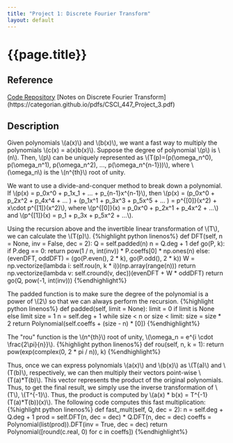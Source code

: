 ```yaml
---
title: "Project 1: Discrete Fourier Transform"
layout: default
---
```

<h1>{{page.title}}</h1>

<h2>Reference</h2>
<a href = "https://github.com/CategorIAN/CSCI_532_HW1">Code Repository</a>
[Notes on Discrete Fourier Transform](https://categorian.github.io/pdfs/CSCI_447_Project_3.pdf)

<h2>Description</h2>
<p>
Given polynomials \(a(x)\) and \(b(x)\), we want a fast way to multiply the polynomials \(c(x) = a(x)b(x)\). Suppose the degree of polynomial \(p\) is \(n\). Then, \(p\) can be uniquely represented as \(T(p)=(p(\omega_n^0), p(\omega_n^1), p(\omega_n^2), ..., p(\omega_n^{n-1}))\), where \(\omega_n\) is the \(n^{th}\) root of unity. 
</p>

<p>
We want to use a divide-and-conquer method to break down a polynomial. If \(p(x) = p_0x^0 + p_1x_1 + ... + p_{n-1}x^{n-1}\), then \(p(x) = (p_0x^0 + p_2x^2 + p_4x^4 + ... ) + (p_1x^1 + p_3x^3 + p_5x^5 + ... ) = p^{[0]}(x^2) + x\cdot p^{[1]}(x^2)\), where \(p^{[0]}(x) = p_0x^0 + p_2x^1 + p_4x^2 + ...\) and \(p^{[1]}(x) = p_1 + p_3x + p_5x^2 + ...\).
</p>

<p>Using the recursion above and the invertible linear transformation of \(T\), we can calculate the \(T(p)\).
{%highlight python linenos%}
def DFT(self, n = None, inv = False, dec = 2):
  Q = self.padded(n)
  n = Q.deg + 1
  def go(P, k):
      if P.deg == 0:
          return pow(1 / n, int(inv)) * P.coeffs[0] * np.ones(n)
      else:
          (evenDFT, oddDFT) = (go(P.even(), 2 * k), go(P.odd(), 2 * k))
          W = np.vectorize(lambda i: self.rou(n, k * i))(np.array(range(n)))
          return np.vectorize(lambda v: self.cround(v, dec))(evenDFT + W * oddDFT)
  return go(Q, pow(-1, int(inv)))
{%endhighlight%}
</p>

<p>The padded function is to make sure the degree of the polynomial is a power of \(2\) so that we can always perform the recursion. 
{%highlight python linenos%}
def padded(self, limit = None):
  limit = 0 if limit is None else limit
  size = 1
  n = self.deg + 1
  while size < n or size < limit:
      size = size * 2
  return Polynomial(self.coeffs + (size - n) * [0])
{%endhighlight%}
</p>

<p>
The "rou" function is the \(n^{th}\) root of unity, \(\omega_n = e^{i \cdot \frac{2\pi}{n}}\).
{%highlight python linenos%}
def rou(self, n, k = 1):
  return pow(exp(complex(0, 2 * pi / n)), k)
{%endhighlight%}
</p>

<p>Thus, once we can express polynomials \(a(x)\) and \(b(x)\) as \(T(a)\) and \(T(b)\), respectively, we can then multiply their vectors point-wise \(T(a)*T(b)\). This vector represents the product of the original polynomials. Thus, to get the final result, we simply use the inverse transformation of \(T\), \(T^{-1}\). Thus, the product is computed by \(a(x) * b(x) = T^{-1}(T(a)*T(b))(x)\). The following code computes this fast multiplication:
{%highlight python linenos%}
def fast_mult(self, Q, dec = 2):
  n = self.deg + Q.deg + 1
  prod = self.DFT(n, dec = dec) * Q.DFT(n, dec = dec)
  coeffs = Polynomial(list(prod)).DFT(inv = True, dec = dec)
  return Polynomial([round(c.real, 0) for c in coeffs])
{%endhighlight%}
</p>

